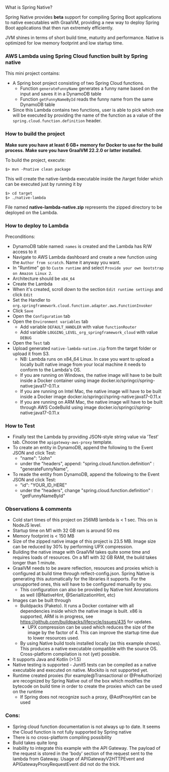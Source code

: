 What is Spring Native?

Spring Native provides **beta** support for compiling Spring Boot
applications to native executables with GraalVM, providing a
new way to deploy Spring Boot applications that then run
extremely efficiently.

JVM shines in terms of short build time, maturity and performance.
Native is optimized for low memory footprint and low startup time.

### AWS Lambda using Spring Cloud function built by Spring native 
This mini project contains:
- A Spring boot project consisting of two Spring Cloud functions.
  - Function `generateFunnyName` generates a funny name based on the input and saves it in a DynamoDB table
  - Function `getFunnyNameById` reads the funny name from the same DynamoDB table
- Since this Lambda contains two functions, user is able to pick which one will be executed by providing the name of the function as a value of the `spring.cloud.function.definition` header.


### How to build the  project
**Make sure you have at least 6 GB+ memory for Docker to use for the build process.**
**Make sure you have GraalVM 22.2.0 or latter installed.**

To build the project, execute:

```
$> mvn -Pnative clean package
```

This will create the native-lambda executable inside the /target folder which can be executed just by running it by 
```
$> cd target
$> ./native-lambda
```

File named **native-lambda-native.zip** represents the zipped directory to be deployed on the Lambda.



### How to deploy to Lambda

Preconditions:
- DynamoDB table named: `names` is created and the Lambda has R/W access to it
- Navigate to AWS Lambda dashboard and create a new function using the `Author from scratch`. Name it anyway you want.
- In "Runtime" go to `Custm runtime` and select `Provide your own bootstrap on Amazon Linux 2`.
- Architecture should be `x84_64`
- Create the Lambda
- When it's created, scroll down to the section `Edit runtime settings` and click `Edit`
- Set the Handler to `org.springframework.cloud.function.adapter.aws.FunctionInvoker`
- Click `Save`
- Open the `Configuration` tab
- Open the `Environment variables` tab
  - Add variable `DEFAULT_HANDLER` with value `functionRouter`
  - Add variable `LOGGING_LEVEL_org_springframework_cloud` with value `DEBUG`
- Open the `Test` tab
- Upload generated `native-lambda-native.zip` from the target folder or upload it from S3.
  - NB: Lambda runs on x84_64 Linux. In case you want to upload a locally built native image from your local machine it needs to conform to the Lambda's OS.
  - If you are running on Windows, the native image will have to be built inside a Docker container using image docker.io/springci/spring-native:java17-0.11.x
  - If you are running on Intel Mac, the native image will have to be built inside a Docker image docker.io/springci/spring-native:java17-0.11.x
  - If you are running on ARM Mac, the native image will have to be built through AWS CodeBuild using image docker.io/springci/spring-native:java17-0.11.x

### How to Test

- Finally test the Lambda by providing JSON-style string value via 'Test' tab. Choose the `apigateway-aws-proxy` template.
- To create an entity in DynamoDB, append the following to the Event JSON and click Test:
  - "name": "John"
  - under the "headers", append: "spring.cloud.function.definition" : "generateFunnyName",
- To reade the entity from DynamoDB, append the following to the Event JSON and click Test:
  - "id": "YOUR_ID_HERE"
  - under the "headers", change "spring.cloud.function.definition" : "getFunnyNameById"


### Observations & comments
- Cold start times of this project on 256MB lambda is < 1 sec. This on is NodeJS level.
- Startup time on M1 with 32 GB ram is around 50 ms
- Memory footprint is < 150 MB
- Size of the zipped native image of this project is 23.5 MB. Image size can be reduced by 30% by performing UPX compression.
- Building the native image with GraalVM takes quite some time and requires loads of resources. On a M1 with 32 GB RAM, the build takes longer than 1 minute.
- GraalVM needs to be aware reflection, resources and proxies which is configured at build time through reflect-config.json. Spring Native is generating this automatically for the libraries it supports. For the unsupported ones, this will have to be configured manually by you.
  - This configuration can also be provided by Native hint Annotations as well (@NativeHint, @SeriallizationHint, etc)
- Images can be built through
  - Buildpacks (Paketo). It runs a Docker container with all dependencies inside which the native image is built. x86 is supported, ARM is in progress, see https://github.com/buildpacks/lifecycle/issues/435 for updates.
    - UPX compression can be used which reduces the size of the image by the factor of 4. This can improve the startup time due to lower resources used.
  - By using Native build tools installed locally (as this example shows). This produces a native executable compatible with the source OS. Cross-platform compilation is not (yet) possible.
- It supports Java and Kotlin (>1.5)
- Native testing is supported - Junit5 tests can be compiled as a native executable and executed on native. Mockito is not supported yet.
- Runtime created proxies (for example@Transactional or @PreAuthorize) are recognized by Spring Native out of the box which modifies the bytecode on build time in order to create the proxies which can be used on the runtime
  - If Spring does not recognize such a proxy, @AotProxyHint can be used


### Cons:
- Spring cloud function documentation is not always up to date. It seems the Cloud function is not fully supported by Spring native
- There is no cross-platform compiling possibility
- Build takes quite long
- Inability to integrate this example with the API Gateway. The payload of the request is stored in the 'body' section of the request sent to the lambda from Gateway. Usage of APIGatewayV2HTTPEvent and APIGatewayProxyRequestEvent did not do the trick. 